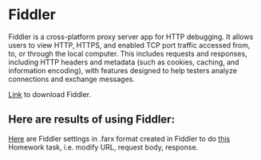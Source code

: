# Fiddler

Fiddler is a cross-platform proxy server app for HTTP debugging. It allows users to view HTTP, HTTPS, and enabled TCP port traffic accessed from, to, or through the local computer. This includes requests and responses, including HTTP headers and metadata (such as cookies, caching, and information encoding), with features designed to help testers analyze connections and exchange messages.

<a href="https://www.telerik.com/fiddler/fiddler-everywhere" target="_blank">Link</a> to download Fiddler.

## Here are results of using Fiddler:

<a href="https://github.com/DariaMartinovskaya/Fiddler/blob/main/HW_Fiddler_Everywhere_Rules.farx">Here</a> are Fiddler settings in .farx format created in Fiddler to do <a href="https://github.com/DariaMartinovskaya/Fiddler/blob/main/Fiddler_HW.md">this</a> Homework task, i.e. modify URL, request body, response.
